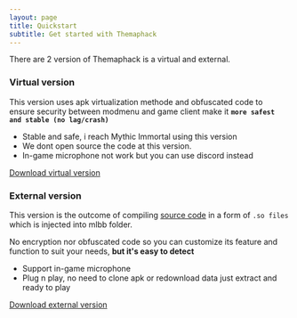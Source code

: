 ```yaml
---
layout: page
title: Quickstart
subtitle: Get started with Themaphack
---
```


There are 2 version of Themaphack is a virtual and external.

### Virtual version

This version uses apk virtualization methode and obfuscated code to ensure security between modmenu and game client make it **`more safest and stable (no lag/crash)`**

* Stable and safe, i reach Mythic Immortal using this version
* We dont open source the code at this version.
* In-game microphone not work but you can use discord instead

<p>
<a href="#" class="btn btn-success"><i class="bi bi-download"></i> Download virtual version</a>
</p>

### External version

This version is the outcome of compiling [source code](https://github.com/anggorodhanumurti/themaphack) in a form of `.so files` which is injected into mlbb folder. 

No encryption nor obfuscated code so you can customize its feature and function to suit your needs, **but it's easy to detect**

* Support in-game microphone
* Plug n play, no need to clone apk or redownload data just extract and ready to play

<p>
<a href="#" class="btn btn-success"><i class="bi bi-download"></i> Download external version</a>
</p>



